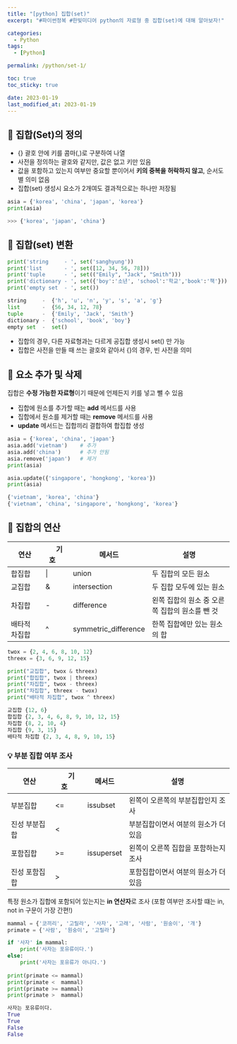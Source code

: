 ```yaml
---
title: "[python] 집합(set)"
excerpt: "#파이썬정복 #한빛미디어 python의 자료형 중 집합(set)에 대해 알아보자!"

categories:
  - Python
tags:
  - [Python]

permalink: /python/set-1/

toc: true
toc_sticky: true

date: 2023-01-19
last_modified_at: 2023-01-19
---
```


## 🚀 집합(Set)의 정의

- {} 괄호 안에 키를 콤마(,)로 구분하여 나열
- 사전을 정의하는 괄호와 같지만, 값은 없고 키만 있음
- 값을 포함하고 있는지 여부만 중요할 뿐이어서 **키의 중복을 허락하지 않고**, 순서도 별 의미 없음
- 집합(set) 생성시 요소가 2개여도 결과적으로는 하나만 저장됨

```python
asia = {'korea', 'china', 'japan', 'korea'}
print(asia)

>>> {'korea', 'japan', 'china'}
```

## 🚀 집합(set) 변환

```python
print('string     - ', set('sanghyung'))
print('list       - ', set([12, 34, 56, 78]))
print('tuple      - ', set(("Emily", "Jack", "Smith")))
print('dictionary - ', set({'boy':'소년', 'school':'학교','book':'책'}))
print('empty set  - ', set())
```

```python
string     -  {'h', 'u', 'n', 'y', 's', 'a', 'g'}
list       -  {56, 34, 12, 78}
tuple      -  {'Emily', 'Jack', 'Smith'}
dictionary -  {'school', 'book', 'boy'}
empty set  -  set()
```

- 집합의 경우, 다른 자료형과는 다르게 공집합 생성시 set() 만 가능
- 집합은 사전을 만들 때 쓰는 괄호와 같아서 {}의 경우, 빈 사전을 의미

## 🚀 요소 추가 및 삭제

집합은 **수정 가능한 자료형**이기 때문에 언제든지 키를 넣고 뺄 수 있음  
- 집합에 원소를 추가할 때는 **add** 메서드를 사용
- 집합에서 원소를 제거할 때는 **remove** 메서드를 사용
- **update** 메서드는 집합끼리 결합하여 합집합 생성

```python
asia = {'korea', 'china', 'japan'}
asia.add('vietnam')    # 추가
asia.add('china')      # 추가 안됨
asia.remove('japan')   # 제거
print(asia)

asia.update({'singapore', 'hongkong', 'korea'})
print(asia)
```

```python
{'vietnam', 'korea', 'china'}
{'vietnam', 'china', 'singapore', 'hongkong', 'korea'}
```

## 🚀 집합의 연산

| &emsp;연산&emsp; | &emsp;기호&emsp; | &emsp;메서드&emsp; | 설명 |
|------|------|--------|------|
|합집합| \|    | union  | 두 집합의 모든 원소|
|교집합| \&    | intersection  | 두 집합 모두에 있는 원소|
|차집합| \-    | difference  | 왼쪽 집합의 원소 중 오른쪽 집합의 원소를 뺀 것|
|배타적 차집합| \^    | symmetric_difference  | 한쪽 집합에만 있는 원소의 합|


```python
twox = {2, 4, 6, 8, 10, 12}
threex = {3, 6, 9, 12, 15}

print("교집합", twox & threex)
print("합집합", twox | threex)
print("차집합", twox - threex)
print("차집합", threex - twox)
print("배타적 차집합", twox ^ threex)
```

```python
교집합 {12, 6}
합집합 {2, 3, 4, 6, 8, 9, 10, 12, 15}
차집합 {8, 2, 10, 4}
차집합 {9, 3, 15}
배타적 차집합 {2, 3, 4, 8, 9, 10, 15}
```

### 💡 부분 집합 여부 조사

| &emsp;연산&emsp; | &emsp;기호&emsp; | &emsp;메서드&emsp; | 설명 |
|------|------|--------|------|
|부분집합     | <=    | issubset  | 왼쪽이 오른쪽의 부분집합인지 조사|
|진성 부분집합| <     |            | 부분집합이면서 여분의 원소가 더 있음|
|포함집합     | >=    | issuperset | 왼쪽이 오른쪽 집합을 포함하는지 조사|
|진성 포함집합| >     |            | 포함집합이면서 여분의 원소가 더 있음|

특정 원소가 집합에 포함되어 있는지는 **in 연산자**로 조사 (포함 여부만 조사할 떄는 in, not in 구문이 가장 간편!)

```python
mammal = {'코끼리', '고릴라', '사자', '고래', '사람', '원숭이', '개'}
primate = {'사람', '원숭이', '고릴라'}

if '사자' in mammal:
    print('사자는 포유류이다.')
else:
    print('사자는 포유류가 아니다.')
    
print(primate <= mammal)
print(primate <  mammal)
print(primate >= mammal)
print(primate >  mammal)
```

```python
사자는 포유류이다.
True
True
False
False
```
